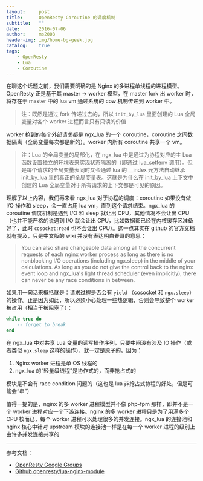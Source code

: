 ```yaml
---
layout:     post
title:      OpenResty Coroutine 的调度机制
subtitle:   ""
date:       2016-07-06
author:     ms2008
header-img: img/home-bg-geek.jpg
catalog:    true
tags:
    - OpenResty
    - Lua
    - Coroutine
---
```


在聊这个话题之前，我们需要明确的是 Nginx 的多进程单线程的进程模型。OpenResty 正是基于其 master → worker 模型，在 master fork 出 worker 时，将存在于 master 中的 lua vm 通过系统的 cow 机制传递到 worker 中。

> 注：既然是通过 fork 传递过去的，所以 `init_by_lua` 里面创建的 Lua 全局变量对各个 worker 进程而言只有只读的价值

worker 抢到的每个外部请求都是 ngx_lua 的一个 coroutine，coroutine 之间数据隔离（全局变量每次都是新的）。worker 内所有 coroutine 共享一个 vm。

> 注：Lua 的全局变量的局部化，在 ngx_lua 中是通过为协程对应的主 Lua 函数设置独立的环境表来实现状态隔离的（即通过 lua_setfenv 调用）。但是每个请求的全局变量表同时又会通过 lua 的 __index 元方法自动继承 init_by_lua 里的真正的全局变量表。这就是为什么在 init_by_lua 上下文中创建的 Lua 全局变量对于所有请求的上下文都是可见的原因。

理解了以上内容，我们再来看 ngx_lua 对于协程的调度：coroutine 如果没有做I/O 操作和 sleep，会一直占用 lua vm，直到这个请求结束。ngx_lua 的 coroutine 调度机制是遇到 I/O 和 sleep 就让出 CPU，其他情况不会让出 CPU （也并不能严格的说遇到 I/O 就会让出 CPU，比如数据都已经在内核缓存区准备好了，此时 `cosocket:read` 也不会让出 CPU）。这一点其实在 github 的官方文档就有提及，只是中文版的 wiki 并没有表达明白春哥的意思：

> You can also share changeable data among all the concurrent requests of each nginx worker process as long as there is no nonblocking I/O operations (including ngx.sleep) in the middle of your calculations. As long as you do not give the control back to the nginx event loop and ngx_lua's light thread scheduler (even implicitly), there can never be any race conditions in between.

如果用一句话来概括就是：请求过程是否会有 `yield` （cosocket 和 `ngx.sleep`）的操作。正是因为如此，所以必须小心处理一些热逻辑，否则会导致整个 worker 被占用（相当于被阻塞了）：

```lua
while true do
    -- forget to break
end
```

在 ngx_lua 中对共享 Lua 变量的读写操作序列，只要中间没有涉及 IO 操作（或者类似 `ngx.sleep` 这样的操作），就一定是原子的。因为：

1. Nginx worker 进程是单 OS 线程的
2. ngx_lua 的“轻量级线程”是协作式的，而非抢占式的

模块是不会有 race condition 问题的（这也是 lua 非抢占式协程的好处，但是可能会“串”）

值得一提的是，nginx 的多 worker 进程模型并不像 php-fpm 那样，即并不是一个 worker 进程对应一个下游连接。nginx 的多 worker 进程只是为了用满多个 CPU 核而已，每个 worker 进程可以处理很多的并发连接。ngx_lua 的连接池和 nginx 核心中针对 upstream 模块的连接池一样是在每一个 worker 进程的级别上由许多并发连接共享的

---

参考文档：

- [OpenResty Google Groups](https://groups.google.com/forum/#!forum/openresty)
- [Github openresty/lua-nginx-module](https://github.com/openresty/lua-nginx-module)
